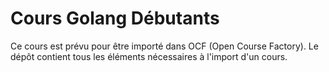 # Cours Golang Débutants

Ce cours est prévu pour être importé dans OCF (Open Course Factory).
Le dépôt contient tous les éléments nécessaires à l'import d'un cours.
